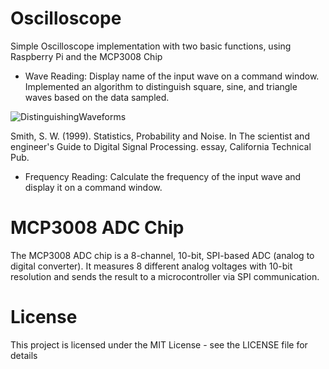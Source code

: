 # Oscilloscope

Simple Oscilloscope implementation with two basic functions, using Raspberry Pi and the MCP3008 Chip

- Wave Reading: Display name of the input wave on a command window. Implemented an algorithm to distinguish square, sine, and triangle waves based on the data sampled.

![DistinguishingWaveforms](https://user-images.githubusercontent.com/55027759/194603070-6a959441-c62f-412a-b21f-e020ba6d9aff.gif)

Smith, S. W. (1999). Statistics, Probability and Noise. In The scientist and engineer's Guide to Digital Signal Processing. essay, California Technical Pub. 

- Frequency Reading: Calculate the frequency of the input wave and display it on a command window.


# MCP3008 ADC Chip

The MCP3008 ADC chip is a 8-channel, 10-bit, SPI-based ADC (analog to digital converter). It measures 8 different analog voltages with 10-bit resolution and sends the result to a microcontroller via SPI communication. 

# License
This project is licensed under the MIT License - see the LICENSE file for details
